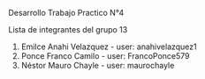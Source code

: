 Desarrollo Trabajo Practico N°4

Lista de integrantes del grupo 13
1. Emilce Anahi Velazquez - user: anahivelazquez1
2. Ponce Franco Camilo - user: FrancoPonce579
3. Néstor Mauro Chayle - user: maurochayle